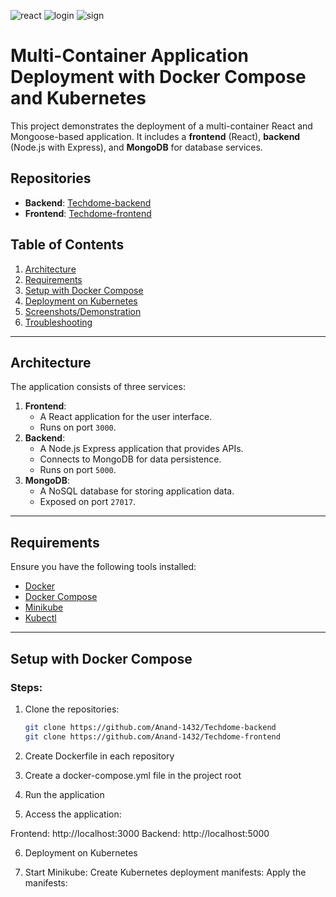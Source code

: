 ![react](https://github.com/user-attachments/assets/96894c16-d10e-45e3-86e4-ba5e72e1310e)
![login](https://github.com/user-attachments/assets/77ada666-c3e8-43f6-80a5-5f394d303f1c)
![sign](https://github.com/user-attachments/assets/2f8407e8-977e-41b2-8953-eecfbab84683)
# Multi-Container Application Deployment with Docker Compose and Kubernetes

This project demonstrates the deployment of a multi-container React and Mongoose-based application. It includes a **frontend** (React), **backend** (Node.js with Express), and **MongoDB** for database services.

## Repositories

- **Backend**: [Techdome-backend](https://github.com/Anand-1432/Techdome-backend)  
- **Frontend**: [Techdome-frontend](https://github.com/Anand-1432/Techdome-frontend)  

## Table of Contents

1. [Architecture](#architecture)
2. [Requirements](#requirements)
3. [Setup with Docker Compose](#setup-with-docker-compose)
4. [Deployment on Kubernetes](#deployment-on-kubernetes)
5. [Screenshots/Demonstration](#screenshotsdemonstration)
6. [Troubleshooting](#troubleshooting)

---

## Architecture

The application consists of three services:
1. **Frontend**:
   - A React application for the user interface.
   - Runs on port `3000`.
2. **Backend**:
   - A Node.js Express application that provides APIs.
   - Connects to MongoDB for data persistence.
   - Runs on port `5000`.
3. **MongoDB**:
   - A NoSQL database for storing application data.
   - Exposed on port `27017`.

---

## Requirements

Ensure you have the following tools installed:
- [Docker](https://www.docker.com/get-started)
- [Docker Compose](https://docs.docker.com/compose/)
- [Minikube](https://minikube.sigs.k8s.io/docs/start/)
- [Kubectl](https://kubernetes.io/docs/tasks/tools/)

---

## Setup with Docker Compose

### Steps:
1. Clone the repositories:
   ```bash
   git clone https://github.com/Anand-1432/Techdome-backend
   git clone https://github.com/Anand-1432/Techdome-frontend
   
2. Create Dockerfile in each repository

3. Create a docker-compose.yml file in the project root

4. Run the application

5. Access the application:

Frontend: http://localhost:3000
Backend: http://localhost:5000

6. Deployment on Kubernetes

7. Start Minikube: Create Kubernetes deployment manifests: Apply the manifests:
